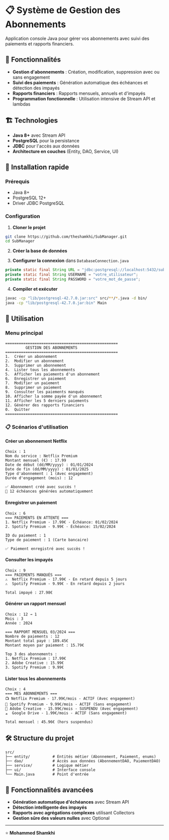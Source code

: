 # 📋 Système de Gestion des Abonnements

Application console Java pour gérer vos abonnements avec suivi des paiements et rapports financiers.

## 🎯 Fonctionnalités

- **Gestion d'abonnements** : Création, modification, suppression avec ou sans engagement
- **Suivi des paiements** : Génération automatique des échéances et détection des impayés
- **Rapports financiers** : Rapports mensuels, annuels et d'impayés
- **Programmation fonctionnelle** : Utilisation intensive de Stream API et lambdas

## 🏗️ Technologies

- **Java 8+** avec Stream API
- **PostgreSQL** pour la persistance
- **JDBC** pour l'accès aux données
- **Architecture en couches** (Entity, DAO, Service, UI)

## 🚀 Installation rapide

### Prérequis
- Java 8+
- PostgreSQL 12+
- Driver JDBC PostgreSQL

### Configuration

1. **Cloner le projet**
```bash
git clone https://github.com/theshamkhi/SubManager.git
cd SubManager
```

2. **Créer la base de données**


3. **Configurer la connexion** dans `DatabaseConnection.java`
```java
private static final String URL = "jdbc:postgresql://localhost:5432/subscription_db";
private static final String USERNAME = "votre_utilisateur";
private static final String PASSWORD = "votre_mot_de_passe";
```

4. **Compiler et exécuter**
```bash
javac -cp "lib/postgresql-42.7.0.jar:src" src/**/*.java -d bin/
java -cp "lib/postgresql-42.7.0.jar:bin" Main
```

## 📖 Utilisation

### Menu principal
```
==================================================
         GESTION DES ABONNEMENTS
==================================================
1.  Créer un abonnement
2.  Modifier un abonnement
3.  Supprimer un abonnement
4.  Lister tous les abonnements
5.  Afficher les paiements d'un abonnement
6.  Enregistrer un paiement
7.  Modifier un paiement
8.  Supprimer un paiement
9.  Consulter les paiements manqués
10. Afficher la somme payée d'un abonnement
11. Afficher les 5 derniers paiements
12. Générer des rapports financiers
0.  Quitter
==================================================
```

### 📋 Scénarios d'utilisation

#### Créer un abonnement Netflix
```
Choix : 1
Nom du service : Netflix Premium
Montant mensuel (€) : 17.99
Date de début (dd/MM/yyyy) : 01/01/2024
Date de fin (dd/MM/yyyy) : 01/01/2025
Type d'abonnement : 1 (Avec engagement)
Durée d'engagement (mois) : 12

✅ Abonnement créé avec succès !
📅 12 échéances générées automatiquement
```

#### Enregistrer un paiement
```
Choix : 6
=== PAIEMENTS EN ATTENTE ===
1. Netflix Premium - 17.99€ - Échéance: 01/02/2024
2. Spotify Premium - 9.99€ - Échéance: 15/02/2024

ID du paiement : 1
Type de paiement : 1 (Carte bancaire)

✅ Paiement enregistré avec succès !
```

#### Consulter les impayés
```
Choix : 9
=== PAIEMENTS MANQUÉS ===
⚠️  Netflix Premium - 17.99€ - En retard depuis 5 jours
⚠️  Spotify Premium - 9.99€ - En retard depuis 2 jours

Total impayé : 27.98€
```

#### Générer un rapport mensuel
```
Choix : 12 → 1
Mois : 3
Année : 2024

=== RAPPORT MENSUEL 03/2024 ===
Nombre de paiements : 12
Montant total payé : 189.45€
Montant moyen par paiement : 15.79€

Top 3 des abonnements :
1. Netflix Premium : 17.99€
2. Adobe Creative : 15.99€
3. Spotify Premium : 9.99€
```

#### Lister tous les abonnements
```
Choix : 4
=== MES ABONNEMENTS ===
📺 Netflix Premium - 17.99€/mois - ACTIF (Avec engagement)
🎵 Spotify Premium - 9.99€/mois - ACTIF (Sans engagement)
🎨 Adobe Creative - 15.99€/mois - SUSPENDU (Avec engagement)
☁️  Google Drive - 1.99€/mois - ACTIF (Sans engagement)

Total mensuel : 45.96€ (hors suspendus)
```

## 🛠️ Structure du projet

```
src/
├── entity/          # Entités métier (Abonnement, Paiement, enums)
├── dao/             # Accès aux données (AbonnementDAO, PaiementDAO)
├── service/         # Logique métier
├── ui/              # Interface console
└── Main.java        # Point d'entrée
```

## 🔧 Fonctionnalités avancées

- **Génération automatique d'échéances** avec Stream API
- **Détection intelligente des impayés**
- **Rapports avec agrégations complexes** utilisant Collectors
- **Gestion sûre des valeurs nulles** avec Optional

---

⭐ **Mohammed Shamkhi**
